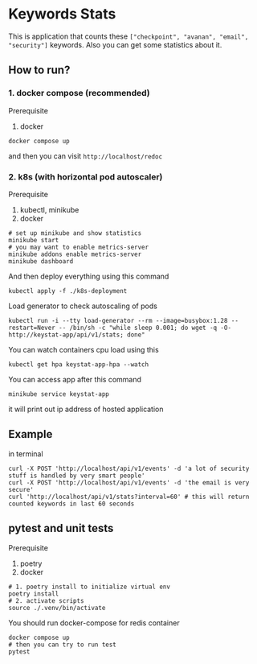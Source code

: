 # Keywords Stats 

This is application that counts these `["checkpoint", "avanan", "email", "security"]` keywords. Also you can get some statistics about it. 

## How to run? 

### 1. docker compose (recommended)
Prerequisite
1. docker 
```
docker compose up 
```
and then you can visit `http://localhost/redoc`

### 2. k8s (with horizontal pod autoscaler)
Prerequisite
1. kubectl, minikube
2. docker 
```
# set up minikube and show statistics 
minikube start 
# you may want to enable metrics-server
minikube addons enable metrics-server
minikube dashboard
```

And then deploy everything using this command
```
kubectl apply -f ./k8s-deployment
```

Load generator to check autoscaling of pods 
```
kubectl run -i --tty load-generator --rm --image=busybox:1.28 --restart=Never -- /bin/sh -c "while sleep 0.001; do wget -q -O- http://keystat-app/api/v1/stats; done"
```

You can watch containers cpu load using this 
```
kubectl get hpa keystat-app-hpa --watch
```

You can access app after this command 
```
minikube service keystat-app
```
it will print out ip address of hosted application

## Example

in terminal
```
curl -X POST 'http://localhost/api/v1/events' -d 'a lot of security stuff is handled by very smart people'
curl -X POST 'http://localhost/api/v1/events' -d 'the email is very secure'
curl 'http://localhost/api/v1/stats?interval=60' # this will return counted keywords in last 60 seconds 
```

## pytest and unit tests 

Prerequisite
1. poetry
2. docker 
```
# 1. poetry install to initialize virtual env 
poetry install
# 2. activate scripts 
source ./.venv/bin/activate
```

You should run docker-compose for redis container 
```
docker compose up 
# then you can try to run test
pytest
```